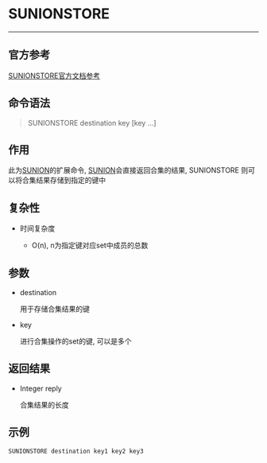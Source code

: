 # SUNIONSTORE

---

## 官方参考

[SUNIONSTORE官方文档参考](https://redis.io/commands/SUNIONSTORE/)

## 命令语法

> SUNIONSTORE destination key [key ...] 

## 作用

此为[SUNION](/repository/Databases/NoSQL/Redis/docs/Set/SUNION.md)的扩展命令, [SUNION](/repository/Databases/NoSQL/Redis/docs/Set/SUNION.md)会直接返回合集的结果, SUNIONSTORE 则可以将合集结果存储到指定的键中

## 复杂性

- 时间复杂度

  - O(n), n为指定键对应set中成员的总数

## 参数

- destination

  用于存储合集结果的键

- key

  进行合集操作的set的键, 可以是多个

## 返回结果

- Integer reply

  合集结果的长度

## 示例

```bash
SUNIONSTORE destination key1 key2 key3
```